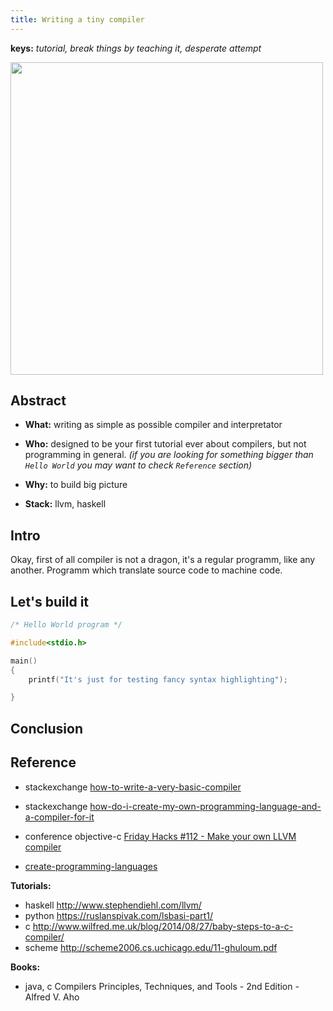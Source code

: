 ```yaml
---
title: Writing a tiny compiler
---
```


**keys:** _tutorial, break things by teaching it, desperate attempt_

<img src="../images/2.png" width="500px">

## Abstract
- **What:** writing as simple as possible compiler and interpretator

- **Who:** designed to be your first tutorial ever about compilers, but not programming in general.
_(if you are looking for something bigger than `Hello World` you may want to check `Reference` section)_

- **Why:** to build big picture
- **Stack:** llvm, haskell

## Intro

Okay, first of all compiler is not a dragon, it's a regular programm, like any another. Programm which translate source code to machine code.


## Let's build it

``` c
/* Hello World program */

#include<stdio.h>

main()
{
    printf("It's just for testing fancy syntax highlighting");

}

```

## Conclusion

## Reference

- stackexchange [how-to-write-a-very-basic-compiler](https://softwareengineering.stackexchange.com/questions/165543/how-to-write-a-very-basic-compiler)
- stackexchange [how-do-i-create-my-own-programming-language-and-a-compiler-for-it](https://softwareengineering.stackexchange.com/questions/84278/how-do-i-create-my-own-programming-language-and-a-compiler-for-it)

- conference objective-c [Friday Hacks #112 - Make your own LLVM compiler](https://www.youtube.com/watch?v=OhkwPSvyBu0)
- [create-programming-languages](https://tomassetti.me/resources-create-programming-languages/)

**Tutorials:**

- haskell http://www.stephendiehl.com/llvm/
- python https://ruslanspivak.com/lsbasi-part1/
- c http://www.wilfred.me.uk/blog/2014/08/27/baby-steps-to-a-c-compiler/
- scheme http://scheme2006.cs.uchicago.edu/11-ghuloum.pdf

**Books:**

- java, c Compilers Principles, Techniques, and Tools - 2nd Edition - Alfred V. Aho
<!-- 
<details>
  <summary>Reference</summary>
  <strong>Tutorials:</strong>
  <ul>
    <li>http://www.stephendiehl.com/llvm/</li>
  </ul>
</details> -->
